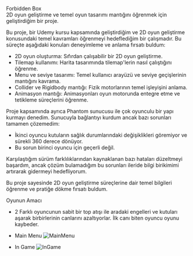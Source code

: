  Forbidden Box  
2D oyun geliştirme ve temel oyun tasarımı mantığını öğrenmek için geliştirdiğim bir proje.  

Bu proje, bir Udemy kursu kapsamında geliştirdiğim ve 2D oyun geliştirme konusundaki temel kavramları öğrenmeyi hedeflediğim bir çalışmadır. Bu süreçte aşağıdaki konuları deneyimleme ve anlama fırsatı buldum:  
- 2D oyun oluşturma: Sıfırdan çalışabilir bir 2D oyun geliştirme.  
- Tilemap kullanımı: Harita tasarımında tilemap'lerin nasıl çalıştığını öğrenme.  
- Menu ve seviye tasarımı: Temel kullanıcı arayüzü ve seviye geçişlerinin mantığını kavrama.  
- Collider ve Rigidbody mantığı: Fizik motorlarının temel işleyişini anlama.  
- Animasyon mantığı: Animasyonları oyun motorunda entegre etme ve tetikleme süreçlerini öğrenme.  

Proje kapsamında ayrıca Phantom sunucusu ile çok oyunculu bir yapı kurmayı denedim. Sunucuyla bağlantıyı kurdum ancak bazı sorunları tamamen çözemedim:  
- İkinci oyuncu kutuların sağlık durumlarındaki değişiklikleri göremiyor ve sürekli 360 derece dönüyor.  
- Bu sorun birinci oyuncu için geçerli değil.  

Karşılaştığım sürüm farklılıklarından kaynaklanan bazı hataları düzeltmeyi başardım, ancak çözüm bulamadığım bu sorunları ileride bilgi birikimimi artırarak gidermeyi hedefliyorum.  

Bu proje sayesinde 2D oyun geliştirme süreçlerine dair temel bilgileri öğrenme ve pratiğe dökme fırsatı buldum.  

Oyunun Amacı  
- 2 Farklı oyuncunun sabit bir top atışı ile aradaki engelleri ve kutuları aşarak birbirlerinin canlarını azaltıyorlar. İlk canı biten oyuncu oyunu kaybeder.

- Main Menu
  ![MainMenu](https://github.com/user-attachments/assets/3a51b3c7-a288-4ccf-8856-7b3d87031ecf)

- In Game
  ![InGame](https://github.com/user-attachments/assets/2add52a8-9109-484b-996f-d3390f537bcf)

